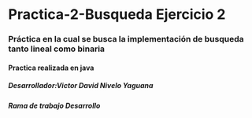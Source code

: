 # Practica-2-Busqueda Ejercicio 2
### Práctica en la cual se busca la implementación de busqueda tanto lineal como binaria

#### Practica realizada en java
##### Desarrollador:Victor David Nivelo Yaguana
##### Rama de trabajo Desarrollo


